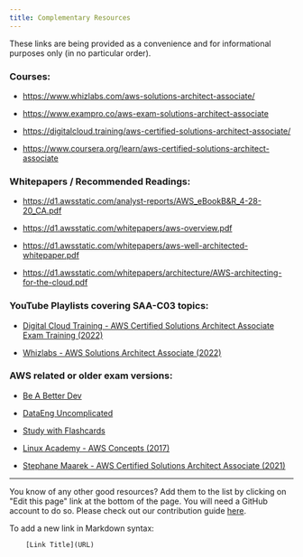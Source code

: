 ```yaml
---
title: Complementary Resources
---
```

These links are being provided as a convenience and for informational purposes only (in no particular order).


### Courses:

- https://www.whizlabs.com/aws-solutions-architect-associate/

- https://www.exampro.co/aws-exam-solutions-architect-associate

- https://digitalcloud.training/aws-certified-solutions-architect-associate/

- https://www.coursera.org/learn/aws-certified-solutions-architect-associate


### Whitepapers / Recommended Readings:

- https://d1.awsstatic.com/analyst-reports/AWS_eBookB&R_4-28-20_CA.pdf

- https://d1.awsstatic.com/whitepapers/aws-overview.pdf

- https://d1.awsstatic.com/whitepapers/aws-well-architected-whitepaper.pdf

- https://d1.awsstatic.com/whitepapers/architecture/AWS-architecting-for-the-cloud.pdf

### YouTube Playlists covering SAA-C03 topics:       

- [Digital Cloud Training - AWS Certified Solutions Architect Associate Exam Training (2022)](https://youtube.com/playlist?list=PLzde74P_a04d1roElg9DPWm5Bmavhi_97)

- [Whizlabs - AWS Solutions Architect Associate (2022)](https://www.youtube.com/playlist?list=PLE17r5uStneIi4a8_PVYUJz8K1BcjDJiy)

### AWS related or older exam versions:

- [Be A Better Dev](https://www.youtube.com/@BeABetterDev)

- [DataEng Uncomplicated](https://www.youtube.com/@DataEngUncomplicated/videos)

- [Study with Flashcards](https://app.studysmarter.de/studysets/10764415?ref=De9XSq6p0Sv0feKLejyFXJISMZSQkuw9)

- [Linux Academy - AWS Concepts (2017)](https://www.youtube.com/playlist?list=PLv2a_5pNAko2Jl4Ks7V428ttvy-Fj4NKU)

- [Stephane Maarek - AWS Certified Solutions Architect Associate (2021)](https://www.youtube.com/playlist?list=PLt1SIbA8guuusDOIqQuiFKerF_4_nQ_Xs)

----------------

You know of any other good resources? Add them to the list by clicking on "Edit this page" link at the bottom of the page. You will need a GitHub account to do so. Please check out our contribution guide [here](https://github.com/inspiringsource/aws-solutions-architect/blob/master/CONTRIBUTING.md).

To add a new link in Markdown syntax:
    
```
    [Link Title](URL)
```